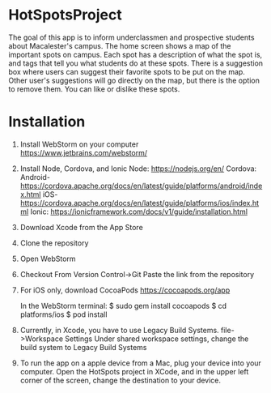 # HotSpotsProject
The goal of this app is to inform underclassmen and prospective students about Macalester's campus. The home screen 
shows a map of the important spots on campus. Each spot has a description of what the spot is, and tags that
tell you what students do at these spots. There is a suggestion box where users can suggest their favorite spots to be 
put on the map. Other user's suggestions will go directly on the map, but there is the option to remove them. You can 
like or dislike these spots. 

# Installation
1. Install WebStorm on your computer
      https://www.jetbrains.com/webstorm/
2. Install Node, Cordova, and Ionic
      Node:
        https://nodejs.org/en/
      Cordova:
        Android- https://cordova.apache.org/docs/en/latest/guide/platforms/android/index.html
        iOS- https://cordova.apache.org/docs/en/latest/guide/platforms/ios/index.html
      Ionic:
        https://ionicframework.com/docs/v1/guide/installation.html
        
3. Download Xcode from the App Store
4. Clone the repository
5. Open WebStorm
6. Checkout From Version Control->Git 
      Paste the link from the repository
7. For iOS only, download CocoaPods
      https://cocoapods.org/app
      
      In the WebStorm terminal: 
        $ sudo gem install cocoapods
        $ cd platforms/ios
        $ pod install
         
8. Currently, in Xcode, you have to use Legacy Build Systems.
      file->Workspace Settings
          Under shared workspace settings, change the build system to Legacy Build Systems
          
9. To run the app on a apple device from a Mac, plug your device into your computer. Open the HotSpots project in XCode,
   and in the upper left corner of the screen, change the destination to your device. 
   
